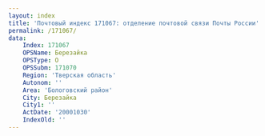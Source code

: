 ```yaml
---
layout: index
title: 'Почтовый индекс 171067: отделение почтовой связи Почты России'
permalink: /171067/
data:
    Index: 171067
    OPSName: Березайка
    OPSType: О
    OPSSubm: 171070
    Region: 'Тверская область'
    Autonom: ''
    Area: 'Бологовский район'
    City: Березайка
    City1: ''
    ActDate: '20001030'
    IndexOld: ''
---
```

